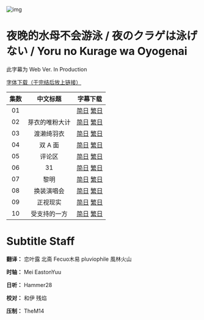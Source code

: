 ![img](https://p.inari.site/kitauji/202404/11/YorunoKurage3.jpg)

# 夜晚的水母不会游泳 / 夜のクラゲは泳げない / Yoru no Kurage wa Oyogenai

此字幕为 Web Ver. In Production

[字体下载（于完结后放上链接）]()

|集数|中文标题|字幕下载|
|:-:|:-:|:-:|
|01||[简日](<[KitaujiSub] Yoru no Kurage wa Oyogenai - 01.chs_jp.ass>) [繁日](<[KitaujiSub] Yoru no Kurage wa Oyogenai - 01.cht_jp.ass>)|
|02|芽衣的唯粉大计|[简日](<[KitaujiSub] Yoru no Kurage wa Oyogenai - 02.chs_jp.ass>) [繁日](<[KitaujiSub] Yoru no Kurage wa Oyogenai - 02.cht_jp.ass>)|
|03|渡濑绮羽衣|[简日](<[KitaujiSub] Yoru no Kurage wa Oyogenai - 03.chs_jp.ass>) [繁日](<[KitaujiSub] Yoru no Kurage wa Oyogenai - 03.cht_jp.ass>)|
|04|双 A 面|[简日](<[KitaujiSub] Yoru no Kurage wa Oyogenai - 04.chs_jp.ass>) [繁日](<[KitaujiSub] Yoru no Kurage wa Oyogenai - 04.cht_jp.ass>)|
|05|评论区|[简日](<[KitaujiSub] Yoru no Kurage wa Oyogenai - 05.chs_jp.ass>) [繁日](<[KitaujiSub] Yoru no Kurage wa Oyogenai - 05.cht_jp.ass>)|
|06|31|[简日](<[KitaujiSub] Yoru no Kurage wa Oyogenai - 06.chs_jp.ass>) [繁日](<[KitaujiSub] Yoru no Kurage wa Oyogenai - 06.cht_jp.ass>)|
|07|黎明|[简日](<[KitaujiSub] Yoru no Kurage wa Oyogenai - 07.chs_jp.ass>) [繁日](<[KitaujiSub] Yoru no Kurage wa Oyogenai - 07.cht_jp.ass>)|
|08|换装演唱会|[简日](<[KitaujiSub] Yoru no Kurage wa Oyogenai - 08.chs_jp.ass>) [繁日](<[KitaujiSub] Yoru no Kurage wa Oyogenai - 08.cht_jp.ass>)|
|09|正视现实|[简日](<[KitaujiSub] Yoru no Kurage wa Oyogenai - 09.chs_jp.ass>) [繁日](<[KitaujiSub] Yoru no Kurage wa Oyogenai - 09.cht_jp.ass>)|
|10|受支持的一方|[简日](<[KitaujiSub] Yoru no Kurage wa Oyogenai - 10.chs_jp.ass>) [繁日](<[KitaujiSub] Yoru no Kurage wa Oyogenai - 10.cht_jp.ass>)|

# Subtitle Staff

**翻译：** 恋叶露  北斋  Fecuo木易  pluviophile  風林火山

**时轴：** Mei  EastonYuu

**日听：** Hammer28

**校对：** 和伊  残焰

**压制：** TheM14